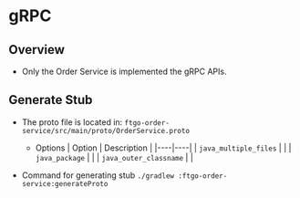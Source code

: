 # gRPC

## Overview
- Only the Order Service is implemented the gRPC APIs.

## Generate Stub
- The proto file is located in: `ftgo-order-service/src/main/proto/OrderService.proto`
   - Options
     | Option | Description |
     |----|----|
     | `java_multiple_files` | |
     | `java_package` | |
     | `java_outer_classname` | |
     
- Command for generating stub
  `./gradlew :ftgo-order-service:generateProto`
